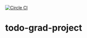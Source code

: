 [![Circle CI](https://circleci.com/gh/joebandenburg/todo-grad-project/tree/master.svg?style=svg)](https://circleci.com/gh/joebandenburg/todo-grad-project/tree/master)

# todo-grad-project
